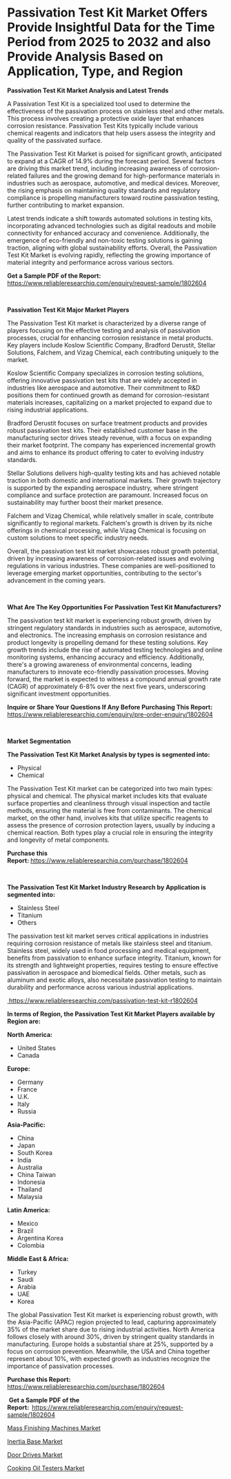 <p><h1>Passivation Test Kit Market Offers Provide Insightful Data for the Time Period from 2025 to 2032 and also Provide Analysis Based on Application, Type, and Region</h1></p><p><strong>Passivation Test Kit Market Analysis and Latest Trends</strong></p>
<p><p>A Passivation Test Kit is a specialized tool used to determine the effectiveness of the passivation process on stainless steel and other metals. This process involves creating a protective oxide layer that enhances corrosion resistance. Passivation Test Kits typically include various chemical reagents and indicators that help users assess the integrity and quality of the passivated surface.</p><p>The Passivation Test Kit Market is poised for significant growth, anticipated to expand at a CAGR of 14.9% during the forecast period. Several factors are driving this market trend, including increasing awareness of corrosion-related failures and the growing demand for high-performance materials in industries such as aerospace, automotive, and medical devices. Moreover, the rising emphasis on maintaining quality standards and regulatory compliance is propelling manufacturers toward routine passivation testing, further contributing to market expansion.</p><p>Latest trends indicate a shift towards automated solutions in testing kits, incorporating advanced technologies such as digital readouts and mobile connectivity for enhanced accuracy and convenience. Additionally, the emergence of eco-friendly and non-toxic testing solutions is gaining traction, aligning with global sustainability efforts. Overall, the Passivation Test Kit Market is evolving rapidly, reflecting the growing importance of material integrity and performance across various sectors.</p></p>
<p><strong>Get a Sample PDF of the Report:&nbsp;</strong> <a href="https://www.reliableresearchiq.com/enquiry/request-sample/1802604?utm_campaign=1088&utm_medium=2&utm_source=Github&utm_content=ia&utm_term=19022025&utm_id=passivation-test-kit">https://www.reliableresearchiq.com/enquiry/request-sample/1802604</a></p>
<p>&nbsp;</p>
<p><strong>Passivation Test Kit Major Market Players</strong></p>
<p><p>The Passivation Test Kit market is characterized by a diverse range of players focusing on the effective testing and analysis of passivation processes, crucial for enhancing corrosion resistance in metal products. Key players include Koslow Scientific Company, Bradford Derustit, Stellar Solutions, Falchem, and Vizag Chemical, each contributing uniquely to the market.</p><p>Koslow Scientific Company specializes in corrosion testing solutions, offering innovative passivation test kits that are widely accepted in industries like aerospace and automotive. Their commitment to R&D positions them for continued growth as demand for corrosion-resistant materials increases, capitalizing on a market projected to expand due to rising industrial applications.</p><p>Bradford Derustit focuses on surface treatment products and provides robust passivation test kits. Their established customer base in the manufacturing sector drives steady revenue, with a focus on expanding their market footprint. The company has experienced incremental growth and aims to enhance its product offering to cater to evolving industry standards.</p><p>Stellar Solutions delivers high-quality testing kits and has achieved notable traction in both domestic and international markets. Their growth trajectory is supported by the expanding aerospace industry, where stringent compliance and surface protection are paramount. Increased focus on sustainability may further boost their market presence.</p><p>Falchem and Vizag Chemical, while relatively smaller in scale, contribute significantly to regional markets. Falchem's growth is driven by its niche offerings in chemical processing, while Vizag Chemical is focusing on custom solutions to meet specific industry needs.</p><p>Overall, the passivation test kit market showcases robust growth potential, driven by increasing awareness of corrosion-related issues and evolving regulations in various industries. These companies are well-positioned to leverage emerging market opportunities, contributing to the sector's advancement in the coming years.</p></p>
<p>&nbsp;</p>
<p><strong>What Are The Key Opportunities For Passivation Test Kit Manufacturers?</strong></p>
<p><p>The passivation test kit market is experiencing robust growth, driven by stringent regulatory standards in industries such as aerospace, automotive, and electronics. The increasing emphasis on corrosion resistance and product longevity is propelling demand for these testing solutions. Key growth trends include the rise of automated testing technologies and online monitoring systems, enhancing accuracy and efficiency. Additionally, there's a growing awareness of environmental concerns, leading manufacturers to innovate eco-friendly passivation processes. Moving forward, the market is expected to witness a compound annual growth rate (CAGR) of approximately 6-8% over the next five years, underscoring significant investment opportunities.</p></p>
<p><strong>Inquire or Share Your Questions If Any Before Purchasing This Report:</strong> <a href="https://www.reliableresearchiq.com/enquiry/pre-order-enquiry/1802604?utm_campaign=1088&utm_medium=2&utm_source=Github&utm_content=ia&utm_term=19022025&utm_id=passivation-test-kit">https://www.reliableresearchiq.com/enquiry/pre-order-enquiry/1802604</a></p>
<p>&nbsp;</p>
<p><strong>Market Segmentation</strong></p>
<p><strong>The Passivation Test Kit Market Analysis by types is segmented into:</strong></p>
<p><ul><li>Physical</li><li>Chemical</li></ul></p>
<p><p>The Passivation Test Kit market can be categorized into two main types: physical and chemical. The physical market includes kits that evaluate surface properties and cleanliness through visual inspection and tactile methods, ensuring the material is free from contaminants. The chemical market, on the other hand, involves kits that utilize specific reagents to assess the presence of corrosion protection layers, usually by inducing a chemical reaction. Both types play a crucial role in ensuring the integrity and longevity of metal components.</p></p>
<p><strong>Purchase this Report:&nbsp;</strong><a href="https://www.reliableresearchiq.com/purchase/1802604?utm_campaign=1088&utm_medium=2&utm_source=Github&utm_content=ia&utm_term=19022025&utm_id=passivation-test-kit">https://www.reliableresearchiq.com/purchase/1802604</a></p>
<p>&nbsp;</p>
<p><strong>The Passivation Test Kit Market Industry Research by Application is segmented into:</strong></p>
<p><ul><li>Stainless Steel</li><li>Titanium</li><li>Others</li></ul></p>
<p><p>The passivation test kit market serves critical applications in industries requiring corrosion resistance of metals like stainless steel and titanium. Stainless steel, widely used in food processing and medical equipment, benefits from passivation to enhance surface integrity. Titanium, known for its strength and lightweight properties, requires testing to ensure effective passivation in aerospace and biomedical fields. Other metals, such as aluminum and exotic alloys, also necessitate passivation testing to maintain durability and performance across various industrial applications.</p></p>
<p><a href="https://www.reliableresearchiq.com/passivation-test-kit-r1802604?utm_campaign=1088&utm_medium=2&utm_source=Github&utm_content=ia&utm_term=19022025&utm_id=passivation-test-kit">&nbsp;https://www.reliableresearchiq.com/passivation-test-kit-r1802604</a></p>
<p><strong>In terms of Region, the Passivation Test Kit Market Players available by Region are:</strong></p>
<p>
    <p> <strong> North America: </strong>
        <ul>
            <li>United States</li>
            <li>Canada</li>
        </ul>
        </p> 
    <p> <strong> Europe: </strong>
        <ul>
            <li>Germany</li>
            <li>France</li>
            <li>U.K.</li>
            <li>Italy</li>
            <li>Russia</li>
        </ul>
        </p> 
    <p> <strong> Asia-Pacific: </strong>
        <ul>
            <li>China</li>
            <li>Japan</li>
            <li>South Korea</li>
            <li>India</li>
            <li>Australia</li>
            <li>China Taiwan</li>
            <li>Indonesia</li>
            <li>Thailand</li>
            <li>Malaysia</li>
        </ul>
        </p> 
    <p> <strong> Latin America: </strong>
        <ul>
            <li>Mexico</li>
            <li>Brazil</li>
            <li>Argentina Korea</li>
            <li>Colombia</li>
        </ul>
        </p> 
    <p> <strong> Middle East & Africa: </strong>
        <ul>
            <li>Turkey</li>
            <li>Saudi</li>
            <li>Arabia</li>
            <li>UAE</li>
            <li>Korea</li>
        </ul>
    </p>
    </p>
<p><p>The global Passivation Test Kit market is experiencing robust growth, with the Asia-Pacific (APAC) region projected to lead, capturing approximately 35% of the market share due to rising industrial activities. North America follows closely with around 30%, driven by stringent quality standards in manufacturing. Europe holds a substantial share at 25%, supported by a focus on corrosion prevention. Meanwhile, the USA and China together represent about 10%, with expected growth as industries recognize the importance of passivation processes.</p></p>
<p><strong>Purchase this Report: </strong><a href="https://www.reliableresearchiq.com/purchase/1802604?utm_campaign=1088&utm_medium=2&utm_source=Github&utm_content=ia&utm_term=19022025&utm_id=passivation-test-kit">https://www.reliableresearchiq.com/purchase/1802604</a></p>
<p>&nbsp;<strong>Get a Sample PDF of the Report:&nbsp;&nbsp;</strong><a href="https://www.reliableresearchiq.com/enquiry/request-sample/1802604?utm_campaign=1088&utm_medium=2&utm_source=Github&utm_content=ia&utm_term=19022025&utm_id=passivation-test-kit">https://www.reliableresearchiq.com/enquiry/request-sample/1802604</a></p>
<p><strong></strong></p>
<p><p><a href="https://github.com/herakterroem/Market-Research-Report-List-1/blob/main/mass-finishing-machines-market.md?utm_campaign=1088&utm_medium=2&utm_source=Github&utm_content=ia&utm_term=19022025&utm_id=passivation-test-kit">Mass Finishing Machines Market</a></p><p><a href="https://github.com/sirayedantte/Market-Research-Report-List-1/blob/main/inertia-base-market.md?utm_campaign=1088&utm_medium=2&utm_source=Github&utm_content=ia&utm_term=19022025&utm_id=passivation-test-kit">Inertia Base Market</a></p><p><a href="https://github.com/armsinwan/Market-Research-Report-List-1/blob/main/door-drives-market.md?utm_campaign=1088&utm_medium=2&utm_source=Github&utm_content=ia&utm_term=19022025&utm_id=passivation-test-kit">Door Drives Market</a></p><p><a href="https://github.com/biyajausenik/Market-Research-Report-List-1/blob/main/cooking-oil-testers-market.md?utm_campaign=1088&utm_medium=2&utm_source=Github&utm_content=ia&utm_term=19022025&utm_id=passivation-test-kit">Cooking Oil Testers Market</a></p></p>